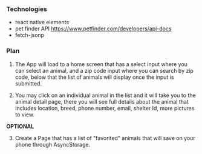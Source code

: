 ### Technologies

- react native elements
- pet finder API https://www.petfinder.com/developers/api-docs
- fetch-jsonp

### Plan

1.  The App will load to a home screen that has a select input where you can select an animal, and a zip code input where you can search by zip code, below that the list of animals will display once the input is submitted.

2.  You may click on an individual animal in the list and it will take you to the animal detail page, there you will see full details about the animal that includes location, breed, phone number, email, shelter Id, more pictures to view.

**OPTIONAL**

3.  Create a Page that has a list of "favorited" animals that will save on your phone through AsyncStorage.
